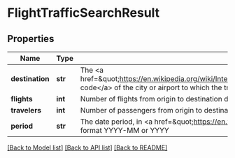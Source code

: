 # FlightTrafficSearchResult

## Properties
Name | Type | Description | Notes
------------ | ------------- | ------------- | -------------
**destination** | **str** | The &lt;a href&#x3D;\&quot;https://en.wikipedia.org/wiki/International_Air_Transport_Association_airport_code\&quot;&gt;IATA code&lt;/a&gt; of the city or airport to which the traveler may go, from the provided origin | 
**flights** | **int** | Number of flights from origin to destination during the search period provided. This field is deprecated. | [optional] 
**travelers** | **int** | Number of passengers from origin to destination during the search period provided | 
**period** | **str** | The date period, in &lt;a href&#x3D;\&quot;https://en.wikipedia.org/wiki/ISO_8601\&quot;&gt;ISO 8601&lt;/a&gt; date format YYYY-MM or YYYY | 

[[Back to Model list]](../README.md#documentation-for-models) [[Back to API list]](../README.md#documentation-for-api-endpoints) [[Back to README]](../README.md)


